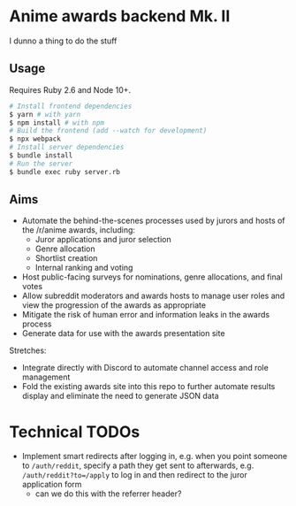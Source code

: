 # Anime awards backend Mk. II

I dunno a thing to do the stuff

## Usage

Requires Ruby 2.6 and Node 10+.

```bash
# Install frontend dependencies
$ yarn # with yarn
$ npm install # with npm
# Build the frontend (add --watch for development)
$ npx webpack
# Install server dependencies
$ bundle install
# Run the server
$ bundle exec ruby server.rb
```

## Aims

- Automate the behind-the-scenes processes used by jurors and hosts of the /r/anime awards, including:
	- Juror applications and juror selection
	- Genre allocation
	- Shortlist creation
	- Internal ranking and voting
- Host public-facing surveys for nominations, genre allocations, and final votes
- Allow subreddit moderators and awards hosts to manage user roles and view the progression of the awards as appropriate
- Mitigate the risk of human error and information leaks in the awards process
- Generate data for use with the awards presentation site

Stretches:

- Integrate directly with Discord to automate channel access and role management
- Fold the existing awards site into this repo to further automate results display and eliminate the need to generate JSON data

# Technical TODOs

- Implement smart redirects after logging in, e.g. when you point someone to `/auth/reddit`, specify a path they get sent to afterwards, e.g. `/auth/reddit?to=/apply` to log in and then redirect to the juror application form
  - can we do this with the referrer header?
